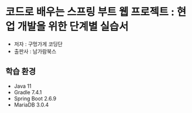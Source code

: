 # 코드로 배우는 스프링 부트 웹 프로젝트 : 현업 개발을 위한 단계별 실습서 
  - 저자 : 구멍가게 코딩단 
  - 출판사 : 남가람북스

## 학습 환경
  - Java 11
  - Gradle 7.4.1
  - Spring Boot 2.6.9
  - MariaDB 3.0.4
